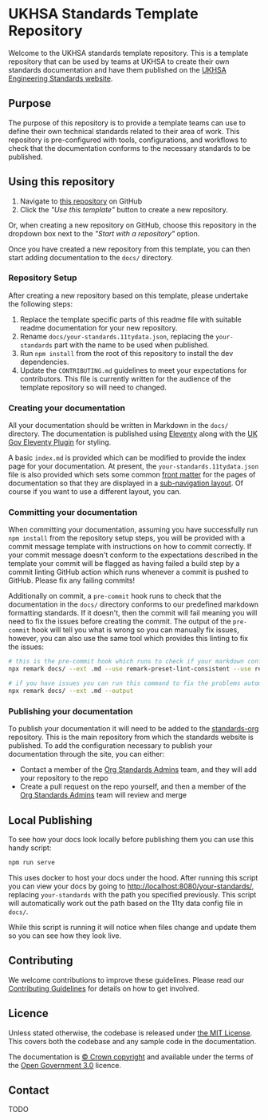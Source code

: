 # UKHSA Standards Template Repository

Welcome to the UKHSA standards template repository.
This is a template repository that can be used by teams at UKHSA to create their own standards documentation and have
them published on the [UKHSA Engineering Standards website][1].

## Purpose

The purpose of this repository is to provide a template teams can use to define their own technical standards related to
their area of work.
This repository is pre-configured with tools, configurations, and workflows to check that the documentation conforms to
the necessary standards to be published.

## Using this repository

1. Navigate to [this repository][2] on GitHub
1. Click the *"Use this template"* button to create a new repository.

Or, when creating a new repository on GitHub, choose this repository in the dropdown box next to the
*"Start with a repository"* option.

Once you have created a new repository from this template, you can then start adding documentation to the `docs/`
directory.

### Repository Setup

After creating a new repository based on this template, please undertake the following steps:

1. Replace the template specific parts of this readme file with suitable readme documentation for your new repository.
1. Rename `docs/your-standards.11tydata.json`, replacing the `your-standards` part with the name to be used when
   published.
1. Run `npm install` from the root of this repository to install the dev dependencies.
1. Update the `CONTRIBUTING.md` guidelines to meet your expectations for contributors. This file is currently written
   for the audience of the template repository so will need to changed.

### Creating your documentation

All your documentation should be written in Markdown in the `docs/` directory.
The documentation is published using [Eleventy][3] along with the [UK Gov Eleventy Plugin][4] for styling.

A basic `index.md` is provided which can be modified to provide the index page for your documentation.
At present, the `your-standards.11tydata.json` file is also provided which sets some common [front matter][5] for the pages
of documentation so that they are displayed in a [sub-navigation layout][6].
Of course if you want to use a different layout, you can.

### Committing your documentation

When committing your documentation, assuming you have successfully run `npm install` from the repository setup steps,
you will be provided with a commit message template with instructions on how to commit correctly.
If your commit message doesn't conform to the expectations described in the template your commit will be flagged as
having failed a build step by a commit linting GitHub action which runs whenever a commit is pushed to GitHub.
Please fix any failing commits!

Additionally on commit, a `pre-commit` hook runs to check that the documentation in the `docs/` directory conforms to
our predefined markdown formatting standards.
If it doesn't, then the commit will fail meaning you will need to fix the issues before creating the commit.
The output of the `pre-commit` hook will tell you what is wrong so you can manually fix issues, however, you can also
use the same tool which provides this linting to fix the issues:

```bash
# this is the pre-commit hook which runs to check if your markdown conforms
npx remark docs/ --ext .md --use remark-preset-lint-consistent --use remark-preset-lint-recommended --frail

# if you have issues you can run this command to fix the problems automatically
npx remark docs/ --ext .md --output
```

### Publishing your documentation

To publish your documentation it will need to be added to the [standards-org][7] repository.
This is the main repository from which the standards website is published.
To add the configuration necessary to publish your documentation through the site, you can either:

- Contact a member of the [Org Standards Admins][8] team, and they will add your repository to the repo
- Create a pull request on the repo yourself, and then a member of the [Org Standards Admins][8] team will review and
  merge

## Local Publishing

To see how your docs look locally before publishing them you can use this handy script:

```bash
npm run serve
```

This uses docker to host your docs under the hood.
After running this script you can view your docs by going to [http://localhost:8080/your-standards/][9], replacing
`your-standards` with the path you specified previously.
This script will automatically work out the path based on the 11ty data config file in `docs/`.

While this script is running it will notice when files change and update them so you can see how they look live.

## Contributing

We welcome contributions to improve these guidelines. Please read our [Contributing Guidelines][10] for
details on how to get involved.

## Licence

Unless stated otherwise, the codebase is released under [the MIT License][11].
This covers both the codebase and any sample code in the documentation.

The documentation is [© Crown copyright][12] and available under the terms
of the [Open Government 3.0][13] licence.

## Contact

TODO

[1]: https://ukhsa-collaboration.github.io/standards-org/
[2]: https://github.com/ukhsa-collaboration/standards-template
[3]: https://www.11ty.dev
[4]: https://github.com/x-govuk/govuk-eleventy-plugin
[5]: https://www.11ty.dev/docs/data-frontmatter/
[6]: https://x-govuk.github.io/govuk-eleventy-plugin/layouts/sub-navigation/
[7]: https://github.com/ukhsa-collaboration/standards-org
[8]: https://github.com/orgs/ukhsa-collaboration/teams/org-standards-admins
[9]: http://localhost:8080/your-standards/
[10]: CONTRIBUTING.md
[11]: LICENCE
[12]: https://www.nationalarchives.gov.uk/information-management/re-using-public-sector-information/uk-government-licensing-framework/crown-copyright/
[13]: https://www.nationalarchives.gov.uk/doc/open-government-licence/version/3/
